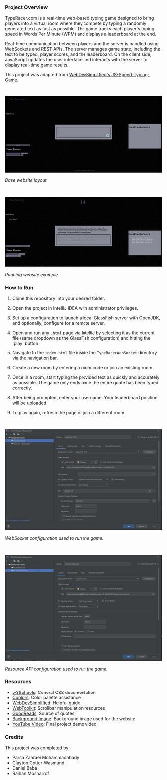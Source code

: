 ### Project Overview

TypeRacer.com is a real-time web-based typing game designed to bring players into a virtual room where they compete by typing a randomly generated text as fast as possible. The game tracks each player's typing speed in Words Per Minute (WPM) and displays a leaderboard at the end.

Real-time communication between players and the server is handled using WebSockets and REST APIs. The server manages game state, including the text to be typed, player scores, and the leaderboard. On the client side, JavaScript updates the user interface and interacts with the server to display real-time game results.

This project was adapted from [WebDevSimplified's JS-Speed-Typing-Game](https://github.com/WebDevSimplified/JS-Speed-Typing-Game).

&nbsp;

![Website 1](./TypeRacerWebSocket/src/main/webapp/img/Website_1.png)

*Base website layout.*

&nbsp;

![Website 2](./TypeRacerWebSocket/src/main/webapp/img/Website_2png.png)

*Running website example.*


### How to Run

1. Clone this repository into your desired folder.

2. Open the project in IntelliJ IDEA with administrator privileges.

3. Set up a configuration to launch a local GlassFish server with OpenJDK, and optionally, configure for a remote server.

4. Open and run any `.html` page via IntelliJ by selecting it as the current file (same dropdown as the GlassFish configuration) and hitting the 'play' button.

5. Navigate to the `index.html` file inside the `TypeRacerWebSocket` directory via the navigation bar.

6. Create a new room by entering a room code or join an existing room.

7. Once in a room, start typing the provided text as quickly and accurately as possible. The game only ends once the entire quote has been typed correctly.

8. After being prompted, enter your username. Your leaderboard position will be uploaded.

9. To play again, refresh the page or join a different room.

&nbsp;

![WebSocket Configuration](./TypeRacerWebSocket/src/main/webapp/img/WebSocket_Configuration.jpeg)

*WebSocket configuration used to run the game.*

&nbsp;

![Resource API Configuration](./TypeRacerWebSocket/src/main/webapp/img/ResourceAPI_configuration.jpeg)

*Resource API configuration used to run the game.*

### Resources

- [w3Schools](https://www.w3schools.com/): General CSS documentation
- [Coolors](https://coolors.co/eae8ff-d8d5db-adacb5-2d3142-b0d7ff): Color palette assistance
- [WebDevSimplified](https://github.com/WebDevSimplified/JS-Speed-Typing-Game): Helpful guide
- [WebToolkit](https://www.webtoolkit.eu/wt): Scrollbar manipulation resources
- [GoodReads](https://www.goodreads.com/quotes?page=1): Source of quotes
- [Background Image](https://www.toptal.com/designers/subtlepatterns/uploads/memphis-mini-dark.png): Background image used for the website
- [YouTube Video](https://youtu.be/P-CLCK5xBrI): Final project demo video


### Credits

This project was completed by:
- Parsa Zahraei Mohammadabady
- Clayton Cotter-Wasmund
- Daniel Baba
- Raihan Mosharrof
